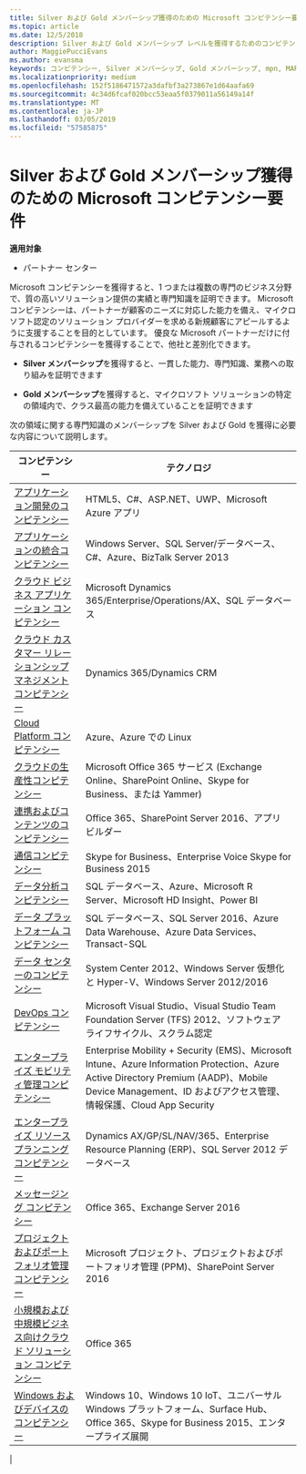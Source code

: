 ```yaml
---
title: Silver および Gold メンバーシップ獲得のための Microsoft コンピテンシー要件について | パートナー センター
ms.topic: article
ms.date: 12/5/2018
description: Silver および Gold メンバーシップ レベルを獲得するためのコンピテンシー要件について説明します。
author: MaggiePucciEvans
ms.author: evansma
keywords: コンピテンシー, Silver メンバーシップ, Gold メンバーシップ, mpn, MAPS, 能力, Microsoft Partner Network, ネットワーク メンバーップ
ms.localizationpriority: medium
ms.openlocfilehash: 152f5186471572a3dafbf3a273867e1d64aafa69
ms.sourcegitcommit: 4c34d6fcaf020bcc53eaa5f0379011a56149a14f
ms.translationtype: MT
ms.contentlocale: ja-JP
ms.lasthandoff: 03/05/2019
ms.locfileid: "57585875"
---
```

# <a name="microsoft-competency-requirements-for-gold-and-silver-membership"></a>Silver および Gold メンバーシップ獲得のための Microsoft コンピテンシー要件

**適用対象**

- パートナー センター

Microsoft コンピテンシーを獲得すると、1 つまたは複数の専門のビジネス分野で、質の高いソリューション提供の実績と専門知識を証明できます。 Microsoft コンピテンシーは、パートナーが顧客のニーズに対応した能力を備え、マイクロソフト認定のソリューション プロバイダーを求める新規顧客にアピールするように支援することを目的としています。 優良な Microsoft パートナーだけに付与されるコンピテンシーを獲得することで、他社と差別化できます。

- **Silver メンバーシップ**を獲得すると、一貫した能力、専門知識、業務への取り組みを証明できます

- **Gold メンバーシップ**を獲得すると、マイクロソフト ソリューションの特定の領域内で、クラス最高の能力を備えていることを証明できます

次の領域に関する専門知識のメンバーシップを Silver および Gold を獲得に必要な内容について説明します。

<!-- Removed the ISV competency row as per Sarah Hodge on 12/5/18 

[ISV competency](https://partner.microsoft.com/en-us/membership/isv-competency)| Azure, SQL Server 2016,  Dynamics 365, Office 365, Windows Server 2019, System Center 2016|

-->

| コンピテンシー  | テクノロジ |
|   ------------------   |   -------   |
| [アプリケーション開発のコンピテンシー](https://partner.microsoft.com/membership/application-development-competency) | HTML5、C#、ASP.NET、UWP、Microsoft Azure アプリ |
| [アプリケーションの統合コンピテンシー](https://partner.microsoft.com/membership/application-integration-competency) | Windows Server、SQL Server/データベース、C#、Azure、BizTalk Server 2013|
| [クラウド ビジネス アプリケーション コンピテンシー](https://partner.microsoft.com/membership/cloud-business-applications-competency)| Microsoft Dynamics 365/Enterprise/Operations/AX、SQL データベース |
| [クラウド カスタマー リレーションシップ マネジメント コンピテンシー](https://partner.microsoft.com/membership/cloud-customer-relationship-management-competency)| Dynamics 365/Dynamics CRM |
| [Cloud Platform コンピテンシー](https://partner.microsoft.com/membership/cloud-platform-competency)| Azure、Azure での Linux |
| [クラウドの生産性コンピテンシー](https://partner.microsoft.com/membership/cloud-productivity-competency)| Microsoft Office 365 サービス (Exchange Online、SharePoint Online、Skype for Business、または Yammer)|
| [連携およびコンテンツのコンピテンシー](https://partner.microsoft.com/membership/collaboration-and-content-competency)| Office 365、SharePoint Server 2016、アプリ ビルダー |
| [通信コンピテンシー](https://partner.microsoft.com/membership/communications-competency)| Skype for Business、Enterprise Voice Skype for Business 2015 |
| [データ分析コンピテンシー](https://partner.microsoft.com/membership/data-analytics-competency)| SQL データベース、Azure、Microsoft R Server、Microsoft HD Insight、Power BI |
| [データ プラットフォーム コンピテンシー](https://partner.microsoft.com/membership/data-platform-competency)| SQL データベース、SQL Server 2016、Azure Data Warehouse、Azure Data Services、Transact-SQL |
| [データ センターのコンピテンシー](https://partner.microsoft.com/membership/datacenter-competency)| System Center 2012、Windows Server 仮想化と Hyper-V、Windows Server 2012/2016 |
| [DevOps コンピテンシー](https://partner.microsoft.com/membership/devops-competency)| Microsoft Visual Studio、Visual Studio Team Foundation Server (TFS) 2012、ソフトウェア ライフサイクル、スクラム認定 |
| [エンタープライズ モビリティ管理コンピテンシー](https://partner.microsoft.com/membership/enterprise-mobility-management-competency)| Enterprise Mobility + Security (EMS)、Microsoft Intune、Azure Information Protection、Azure Active Directory Premium (AADP)、Mobile Device Management、ID およびアクセス管理、情報保護、Cloud App Security |
| [エンタープライズ リソース プランニング コンピテンシー](https://partner.microsoft.com/membership/enterprise-resource-planning-competency)| Dynamics AX/GP/SL/NAV/365、Enterprise Resource Planning (ERP)、SQL Server 2012 データベース  |
| [メッセージング コンピテンシー](https://partner.microsoft.com/membership/messaging-competency)| Office 365、Exchange Server 2016 |
| [プロジェクトおよびポートフォリオ管理コンピテンシー](https://partner.microsoft.com/membership/project-portfolio-management-competency)| Microsoft プロジェクト、プロジェクトおよびポートフォリオ管理 (PPM)、SharePoint Server 2016|
| [小規模および中規模ビジネス向けクラウド ソリューション コンピテンシー](https://partner.microsoft.com/membership/small-midmarket-cloud-solutions-competency)| Office 365 |
| [Windows およびデバイスのコンピテンシー](https://partner.microsoft.com/membership/windows-and-devices-competency)| Windows 10、Windows 10 IoT、ユニバーサル Windows プラットフォーム、Surface Hub、Office 365、Skype for Business 2015、エンタープライズ展開 |
|